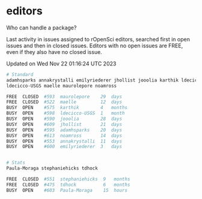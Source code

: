 # editors

Who can handle a package?

Last activity in issues assigned to rOpenSci editors, searched first in open
issues and then in closed issues. Editors with no open issues are FREE, even if
they also have no closed issue.


Updated on Wed Nov 22 01:16:24 UTC 2023

```bash
# Standard
adamhsparks annakrystalli emilyriederer jhollist jooolia karthik ldecicco
ldecicco-USGS maelle maurolepore noamross

FREE  CLOSED  #593  maurolepore    29  days
FREE  CLOSED  #522  maelle         12  days
BUSY  OPEN    #575  karthik        4   months
BUSY  OPEN    #598  ldecicco-USGS  1   month
BUSY  OPEN    #590  jooolia        28  days
BUSY  OPEN    #609  jhollist       21  days
BUSY  OPEN    #595  adamhsparks    20  days
BUSY  OPEN    #613  noamross       14  days
BUSY  OPEN    #553  annakrystalli  11  days
BUSY  OPEN    #600  emilyriederer  3   days


# Stats
Paula-Moraga stephaniehicks tdhock

FREE  CLOSED  #551  stephaniehicks  9   months
FREE  CLOSED  #475  tdhock          6   months
BUSY  OPEN    #603  Paula-Moraga    15  hours
```
